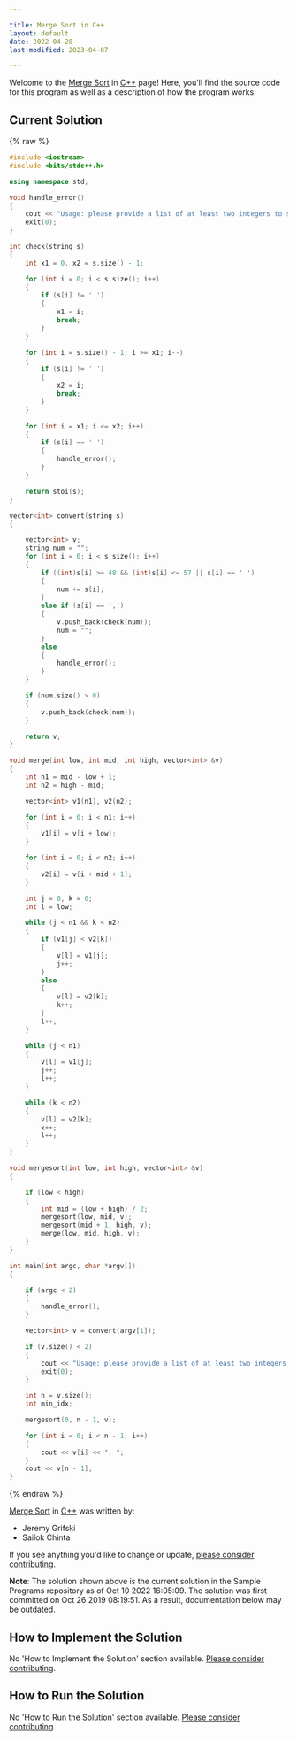 ```yaml
---

title: Merge Sort in C++
layout: default
date: 2022-04-28
last-modified: 2023-04-07

---
```


Welcome to the [Merge Sort](https://sampleprograms.io/projects/merge-sort) in [C++](https://sampleprograms.io/languages/c-plus-plus) page! Here, you'll find the source code for this program as well as a description of how the program works.

## Current Solution

{% raw %}

```c++
#include <iostream>
#include <bits/stdc++.h>

using namespace std;

void handle_error()
{
    cout << "Usage: please provide a list of at least two integers to sort in the format \"1, 2, 3, 4, 5\"" << endl;
    exit(0);
}

int check(string s)
{
    int x1 = 0, x2 = s.size() - 1;

    for (int i = 0; i < s.size(); i++)
    {
        if (s[i] != ' ')
        {
            x1 = i;
            break;
        }
    }

    for (int i = s.size() - 1; i >= x1; i--)
    {
        if (s[i] != ' ')
        {
            x2 = i;
            break;
        }
    }

    for (int i = x1; i <= x2; i++)
    {
        if (s[i] == ' ')
        {
            handle_error();
        }
    }

    return stoi(s);
}

vector<int> convert(string s)
{

    vector<int> v;
    string num = "";
    for (int i = 0; i < s.size(); i++)
    {
        if ((int)s[i] >= 48 && (int)s[i] <= 57 || s[i] == ' ')
        {
            num += s[i];
        }
        else if (s[i] == ',')
        {
            v.push_back(check(num));
            num = "";
        }
        else
        {
            handle_error();
        }
    }

    if (num.size() > 0)
    {
        v.push_back(check(num));
    }

    return v;
}

void merge(int low, int mid, int high, vector<int> &v)
{
    int n1 = mid - low + 1;
    int n2 = high - mid;

    vector<int> v1(n1), v2(n2);

    for (int i = 0; i < n1; i++)
    {
        v1[i] = v[i + low];
    }

    for (int i = 0; i < n2; i++)
    {
        v2[i] = v[i + mid + 1];
    }

    int j = 0, k = 0;
    int l = low;

    while (j < n1 && k < n2)
    {
        if (v1[j] < v2[k])
        {
            v[l] = v1[j];
            j++;
        }
        else
        {
            v[l] = v2[k];
            k++;
        }
        l++;
    }

    while (j < n1)
    {
        v[l] = v1[j];
        j++;
        l++;
    }

    while (k < n2)
    {
        v[l] = v2[k];
        k++;
        l++;
    }
}

void mergesort(int low, int high, vector<int> &v)
{

    if (low < high)
    {
        int mid = (low + high) / 2;
        mergesort(low, mid, v);
        mergesort(mid + 1, high, v);
        merge(low, mid, high, v);
    }
}

int main(int argc, char *argv[])
{

    if (argc < 2)
    {
        handle_error();
    }

    vector<int> v = convert(argv[1]);

    if (v.size() < 2)
    {
        cout << "Usage: please provide a list of at least two integers to sort in the format \"1, 2, 3, 4, 5\"" << endl;
        exit(0);
    }

    int n = v.size();
    int min_idx;

    mergesort(0, n - 1, v);

    for (int i = 0; i < n - 1; i++)
    {
        cout << v[i] << ", ";
    }
    cout << v[n - 1];
}
```

{% endraw %}

[Merge Sort](https://sampleprograms.io/projects/merge-sort) in [C++](https://sampleprograms.io/languages/c-plus-plus) was written by:

- Jeremy Grifski
- Sailok Chinta

If you see anything you'd like to change or update, [please consider contributing](https://github.com/TheRenegadeCoder/sample-programs).

**Note**: The solution shown above is the current solution in the Sample Programs repository as of Oct 10 2022 16:05:09. The solution was first committed on Oct 26 2019 08:19:51. As a result, documentation below may be outdated.

## How to Implement the Solution

No 'How to Implement the Solution' section available. [Please consider contributing](https://github.com/TheRenegadeCoder/sample-programs-website).

## How to Run the Solution

No 'How to Run the Solution' section available. [Please consider contributing](https://github.com/TheRenegadeCoder/sample-programs-website).